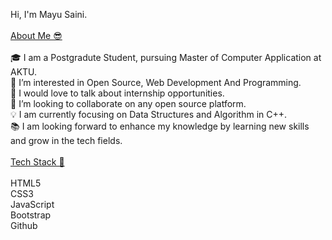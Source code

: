 Hi, I'm Mayu Saini.
<br>
<br>
<u>About Me 😎</u>
<br>
<br>
🎓 I am a Postgradute Student, pursuing Master of Computer Application at AKTU.<br>
👀 I’m interested in Open Source, Web Development And Programming.<br>
💬 I would love to talk about internship opportunities.<br>
💞️ I’m looking to collaborate on any open source platform.<br>
💡 I am currently focusing on Data Structures and Algorithm in C++.<br>
📚 I am looking forward to enhance my knowledge by learning new skills and grow in the tech fields.<br>
<br>
<u>Tech Stack 🥞</u><br><br>
HTML5<br> CSS3<br> JavaScript<br> Bootstrap<br> Github 

